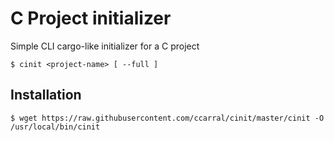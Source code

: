 # C Project initializer 

Simple CLI cargo-like initializer for a C project

```shell
$ cinit <project-name> [ --full ]
```

## Installation

```shell
$ wget https://raw.githubusercontent.com/ccarral/cinit/master/cinit -O /usr/local/bin/cinit
```
